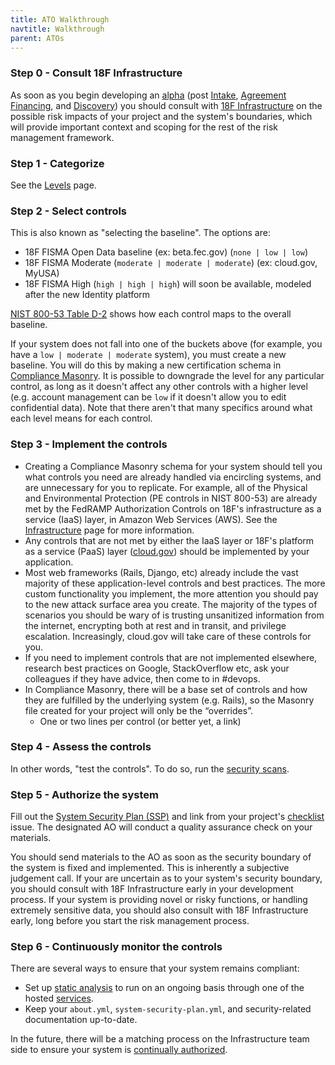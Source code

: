 ```yaml
---
title: ATO Walkthrough
navtitle: Walkthrough
parent: ATOs
---
```


### Step 0 - Consult 18F Infrastructure

As soon as you begin developing an [alpha](https://18f.gsa.gov/dashboard/stages/#alpha) (post [Intake](https://pages.18f.gov/intake/), [Agreement Financing](https://pages.18f.gov/intake/funding-and-iaa/), and [Discovery](https://18f.gsa.gov/dashboard/stages/#discovery)) you should consult with [18F Infrastructure](https://github.com/18F/handbook/blob/staging/articles/2-about-us/teams/infrastructure.md) on the possible risk impacts of your project and the system's boundaries, which will provide important context and scoping for the rest of the risk management framework.

### Step 1 - Categorize

See the [Levels](../levels/) page.

### Step 2 - Select controls

This is also known as "selecting the baseline". The options are:

* 18F FISMA Open Data baseline (ex: beta.fec.gov) (`none | low | low`)
* 18F FISMA Moderate (`moderate | moderate | moderate`) (ex: cloud.gov, MyUSA)
* 18F FISMA High (`high | high | high`) will soon be available, modeled after the new Identity platform

[NIST 800-53 Table D-2](http://nvlpubs.nist.gov/nistpubs/SpecialPublications/NIST.SP.800-53r4.pdf#page=109) shows how each control maps to the overall baseline.

If your system does not fall into one of the buckets above (for example, you have a `low | moderate | moderate` system), you must create a new baseline. You will do this by making a new certification schema in [Compliance Masonry](https://github.com/opencontrol/compliance-masonry). It is possible to downgrade the level for any particular control, as long as it doesn't affect any other controls with a higher level (e.g. account management can be `low` if it doesn't allow you to edit confidential data). Note that there aren't that many specifics around what each level means for each control.

### Step 3 - Implement the controls

* Creating a Compliance Masonry schema for your system should tell you what controls you need are already handled via encircling systems, and are unnecessary for you to replicate. For example, all of the Physical and Environmental Protection (PE controls in NIST 800-53) are already met by the FedRAMP Authorization Controls on 18F's infrastructure as a service (IaaS) layer, in Amazon Web Services (AWS). See the [Infrastructure](../../infrastructure/) page for more information.
* Any controls that are not met by either the IaaS layer or 18F's platform as a service (PaaS) layer ([cloud.gov](https://cloud.gov)) should be implemented by your application.
* Most web frameworks (Rails, Django, etc) already include the vast majority of these application-level controls and best practices. The more custom functionality you implement, the more attention you should pay to the new attack surface area you create. The majority of the types of scenarios you should be wary of is trusting unsanitized information from the internet, encrypting both at rest and in transit, and privilege escalation. Increasingly, cloud.gov will take care of these controls for you.
* If you need to implement controls that are not implemented elsewhere, research best practices on Google, StackOverflow etc, ask your colleagues if they have advice, then come to in #devops.
* In Compliance Masonry, there will be a base set of controls and how they are fulfilled by the underlying system (e.g. Rails), so the Masonry file created for your project will only be the “overrides”.
    * One or two lines per control (or better yet, a link)

### Step 4 - Assess the controls

In other words, "test the controls". To do so, run the [security scans](../../security/scanning/).

### Step 5 - Authorize the system

Fill out the [System Security Plan (SSP)](../ssp/) and link from your project's [checklist](../checklist/) issue. The designated AO will conduct a quality assurance check on your materials.

You should send materials to the AO as soon as the security boundary of the system is fixed and implemented. This is inherently a subjective judgement call. If your are uncertain as to your system's security boundary, you should consult with 18F Infrastructure early in your development process. If your system is providing novel or risky functions, or handling extremely sensitive data, you should also consult with 18F Infrastructure early, long before you start the risk management process.

### Step 6 - Continuously monitor the controls

There are several ways to ensure that your system remains compliant:

* Set up [static analysis](../../security/static-analysis/) to run on an ongoing basis through one of the hosted [services](../../security/static-analysis/#services).
* Keep your `about.yml`, `system-security-plan.yml`, and security-related documentation up-to-date.

In the future, there will be a matching process on the Infrastructure team side to ensure your system is [continually authorized](../types/#continuous-authorization).

